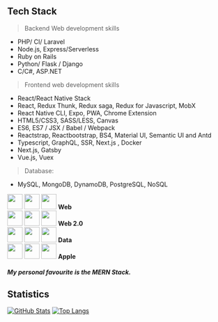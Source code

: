 
## Tech Stack

> Backend Web development skills
* PHP/ CI/ Laravel
* Node.js, Express/Serverless
* Ruby on Rails
* Python/ Flask / Django
* C/C#, ASP.NET

> Frontend web development skills
*  React/React Native Stack
* React, Redux Thunk, Redux saga, Redux for Javascript, MobX
* React Native CLI, Expo, PWA, Chrome Extension
* HTML5/CSS3, SASS/LESS, Canvas
* ES6, ES7 / JSX / Babel / Webpack
* Reactstrap, Reactbootstrap, BS4,  Material UI, Semantic UI and Antd
* Typescript, GraphQL, SSR, Next.js , Docker
* Next.js, Gatsby
* Vue.js, Vuex

> Database: 
* MySQL, MongoDB, DynamoDB, PostgreSQL, NoSQL

<code><img height="35" src="https://encrypted-tbn0.gstatic.com/images?q=tbn%3AANd9GcSjX5KbX9VBTfUyBj0io1gkXkBFXQe2fKKYXw&usqp=CAU"></code>
<code><img height="35" src="https://encrypted-tbn0.gstatic.com/images?q=tbn%3AANd9GcTxE-rx44c5yJNQmo7dGvSWcRxVmiRHTu7Y-w&usqp=CAU"></code>
<code><img height="35" src="https://encrypted-tbn0.gstatic.com/images?q=tbn%3AANd9GcQS1jsAm8BRk5jZmU5VFEtCTBZQ7II-h2g9Kg&usqp=CAU"></code>
**Web**
<br>
<code><img height="35" src="https://encrypted-tbn0.gstatic.com/images?q=tbn%3AANd9GcR3BJCUaAko_zjufh6UIDOEdBQZ8qgg0fIWwA&usqp=CAU"></code>
<code><img height="35" src="https://encrypted-tbn0.gstatic.com/images?q=tbn%3AANd9GcQwA5YjmHbQtzMqCC5iEiugMjzUfkysMLOxTw&usqp=CAU"></code>
<code><img height="35" src="https://encrypted-tbn0.gstatic.com/images?q=tbn%3AANd9GcSyGiYfN3iDJoXW0yvYSNWYFKofvrmf0oITCA&usqp=CAU"></code>
**Web 2.0**
<br>
<code><img height="35" src="https://encrypted-tbn0.gstatic.com/images?q=tbn%3AANd9GcST7bzbXFWfirHTw1hVykMb5d3zpI8W3HPt9A&usqp=CAU"></code>
<code><img height="35" src="https://encrypted-tbn0.gstatic.com/images?q=tbn%3AANd9GcQNt4zOsox3EsJCiG9ajmqqku-HgXUryWvDXA&usqp=CAU"></code>
<code><img height="35" src="https://encrypted-tbn0.gstatic.com/images?q=tbn%3AANd9GcR3uy9pW5seuaHgNcT9iwQF5sVQDslBGa7Glg&usqp=CAU"></code>
**Data**
<br>
<code><img height="35" src="https://encrypted-tbn0.gstatic.com/images?q=tbn%3AANd9GcQwMFcJQEyPckfMxkdHYLhPA5oEWnZNCkH44Q&usqp=CAU"></code>
<code><img height="35" src="https://encrypted-tbn0.gstatic.com/images?q=tbn%3AANd9GcR_tVqCOJhNQG_7U9X8j3OXNvVrU2f8Jp-FUQ&usqp=CAU"></code>
<code><img height="35" src="https://encrypted-tbn0.gstatic.com/images?q=tbn%3AANd9GcTGrMytxahRQyU9HhjSmrIKXMh_cJc7CshROw&usqp=CAU"></code>
**Apple**
<br>

##### My personal favourite is the MERN Stack.

## Statistics

[![GitHub Stats](https://github-readme-stats.vercel.app/api?username=josefleventon&show_icons=true&hide=commits)](https://github.com/anuraghazra/github-readme-stats)
[![Top Langs](https://github-readme-stats.vercel.app/api/top-langs/?username=josefleventon&hide=css)](https://github.com/anuraghazra/github-readme-stats)
